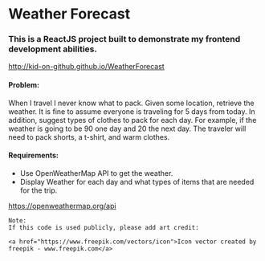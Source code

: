# Weather Forecast

### This is a ReactJS project built to demonstrate my frontend development abilities.
http://kid-on-github.github.io/WeatherForecast

#### Problem: 
When I travel I never know what to pack. Given some location, retrieve the weather. It is fine to assume everyone is traveling for 5 days from today. In addition, suggest types of clothes to pack for each day. For example, if the weather is going to be 90 one day and 20 the next day. The traveler will need to pack shorts, a t-shirt, and warm clothes.

#### Requirements:
- Use OpenWeatherMap API to get the weather. 
- Display Weather for each day and what types of items that are needed for the trip.

https://openweathermap.org/api


    
```
Note:
If this code is used publicly, please add art credit:

<a href="https://www.freepik.com/vectors/icon">Icon vector created by freepik - www.freepik.com</a>
```
